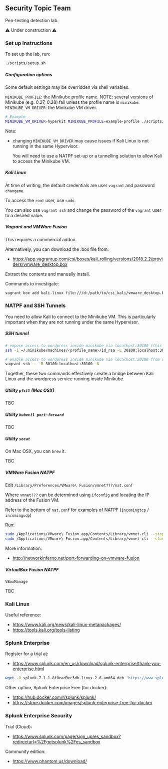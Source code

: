 ## Security Topic Team

Pen-testing detection lab.

⚠️ Under construction ⚠️

### Set up instructions

To set up the lab, run:

```bash
./scripts/setup.sh
```

##### Configuration options

Some default settings may be overridden via shell variables.

`MINIKUBE_PROFILE`: the Minikube profile name. NOTE: several versions of Minikube (e.g. 0.27, 0.28) fail unless the profile name is `minikube`.
`MINIKUBE_VM_DRIVER`: the Minikube VM driver.

```bash
# Example
MINIKUBE_VM_DRIVER=hyperkit MINIKUBE_PROFILE=example-profile ./scripts/setup.sh
```

Note:
- changing `MINIKUBE_VM_DRIVER` may cause issues if Kali Linux is not running in the same Hypervisor.

  You will need to use a NATPF set-up or a tunnelling solution to allow Kali to access the Minikube VM.

##### Kali Linux

At time of writing, the default credentials are user `vagrant` and password `changeme`.

To access the `root` user, use `sudo`. 

You can also use `vagrant ssh` and change the password of the `vagrant` user to a desired value.

##### Vagrant and VMWare Fusion

This requires a commercial addon.

Alternatively, you can download the .box file from:

- https://app.vagrantup.com/csi/boxes/kali_rolling/versions/2018.2.2/providers/vmware_desktop.box

Extract the contents and manually install.

Commands to investigate:

```bash
vagrant box add kali-linux file:///d:/path/to/csi_kali/vmware_desktop.box
```

### NATPF and SSH Tunnels

You need to allow Kali to connect to the Minikube VM. This is particularly important when they are not running under the same Hypervisor.


##### SSH tunnel

```bash
# expose access to wordpress inside minikube via localhost:30100 (this could also be done with kubectl proxy / kubectl port-forward)
ssh -i ~/.minikube/machines/<profile_name>/id_rsa -L 30100:localhost:30100 -N docker@`minikube --profile=<profile_name> ip`

# enable access to wordpress inside minikube via localhost:30100 from within Kali Linux
vagrant ssh -- -R 30100:localhost:30100 -N
```

Together, these two commands effectively create a bridge between Kali Linux and the wordpress service running inside Minikube.

##### Utility `pfctl` (Mac OSX)

TBC

##### Utility `kubectl port-forward`

TBC

##### Utility `socat`

On Mac OSX, you can `brew` it.

TBC

##### VMWare Fusion NATPF

Edit `/Library/Preferences/VMware\ Fusion/vmnet???/nat.conf`

Where `vmnet???` can be determined using `ifconfig` and locating the IP address of the Fusion VM.

Refer to the bottom of `nat.conf` for examples of NATPF (`incomingtcp` / `incomingudp`)

Run:

```bash
sudo /Applications/VMware\ Fusion.app/Contents/Library/vmnet-cli --stop
sudo /Applications/VMware\ Fusion.app/Contents/Library/vmnet-cli --start
```

More information:

- http://networkinferno.net/port-forwarding-on-vmware-fusion

##### VirtualBox Fusion NATPF

`VBoxManage`

TBC

### Kali Linux

Useful reference:

- https://www.kali.org/news/kali-linux-metapackages/
- https://tools.kali.org/tools-listing

### Splunk Enterprise

Register for a trial at:

- https://www.splunk.com/en_us/download/splunk-enterprise/thank-you-enterprise.html

```bash
wget -O splunk-7.1.1-8f0ead9ec3db-linux-2.6-amd64.deb 'https://www.splunk.com/bin/splunk/DownloadActivityServlet?architecture=x86_64&platform=linux&version=7.1.1&product=splunk&filename=splunk-7.1.1-8f0ead9ec3db-linux-2.6-amd64.deb&wget=true'
```

Other option, Splunk Enterprise Free (for docker):

- https://hub.docker.com/r/splunk/splunk/
- https://store.docker.com/images/splunk-enterprise-free-for-docker

### Splunk Enterprise Security

Trial (Cloud):

- https://www.splunk.com/page/sign_up/es_sandbox?redirecturl=%2Fgetsplunk%2Fes_sandbox

Community edition:

- https://www.phantom.us/download/
